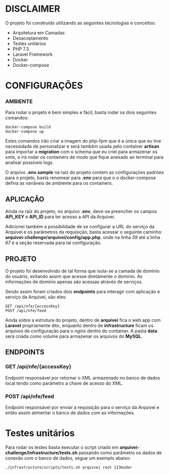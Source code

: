 # DISCLAIMER
O projeto foi construido utilizando as seguintes tecnologias e conceitos:
* Arquitetura em Camadas
* Desacoplamento
* Testes unitários
* PHP 7.3
* Laravel Framework
* Docker
* Docker-compose


# CONFIGURAÇÕES
### AMBIENTE
Para rodar o projeto é bem simples e fácil, basta rodar os dois seguintes comandos:
```
docker-compose build
docker-compose up
```
Estes comandos irão criar a imagem do php-fpm que é a única que eu tive necessidade de personalizar e será também usada pelo container **artisan** para importar a **migration** com o schema que eu criei para armazenar os xmls, e irá rodar os containers de modo que fique anexado ao terminal para analisar possíveis logs.

O arquivo **.env.sample** na raiz do projeto contem as configurações padrões para o projeto, basta renomear para **.env** para que o o docker-compose defina as variáveis de ambiente para os containers.

## APLICAÇÃO
Ainda na raiz do projeto, no arquivo **.env**, deve-se preencher os campos **API_KEY** e **API_ID** para ter acesso a API da Arquivei.

Adicionei também a possibilidade de se configurar a URL do serviço da Arquivei e os parâmetros da requisição, basta acessar o seguinte caminho: **arquivei-challenge/arquivei/config/app.php**, onde na linha *59* até a linha *67* é a seção reservada para tal configuração.

## PROJETO
O projeto foi desenvolvido de tal forma que isola-se a camada de domínio do usuário, evitando assim que acesse diretamente o domínio. As informações de domínio apenas são acessas através de serviços.

Sendo assim foram criados dois **endpoints** para interagir com aplicação e serviço da Arquivei, são eles:
```
GET /api/nfe/{accessKey}
POST /api/nfe/feed
```

Ainda sobre a estrutura do projeto, dentro de **arquivei** fica o web app com **Laravel** propriamente dito, enquanto dentro de **infrastructure** ficam os arquivos de configuração para o nginx dentro do container.
A pasta **data** será criada como volume para armazenar os arquivos do **MySQL**.

## ENDPOINTS
### GET /api/nfe/{accessKey}
Endpoint responsável por retornar o XML armazenado no banco de dados local tendo como parâmetro a chave de acesso do XML.

### POST /api/nfe/feed
Endpoint responsável por enviar a requisição para o serviço da Arquivei e então assim alimentar o banco de dados com as informações.

# Testes unitários
Para rodar os testes basta executar o script criado em **arquivei-challenge/infrastructure/tests.sh** passando como parâmetro os dados de conexão com o banco de dados, segue um exemplo abaixo:
```
./infrastructure/scripts/tests.sh arquivei root 123mudar
```